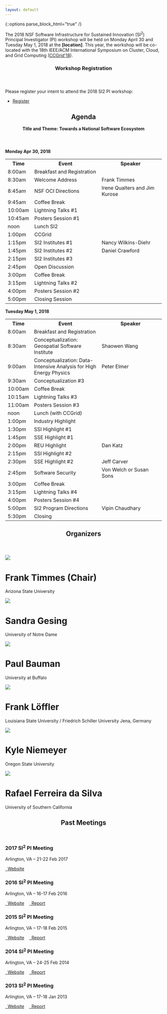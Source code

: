 ```yaml
---
layout: default
---
```

{::options parse_block_html="true" /}

The 2018 NSF Software Infrastructure for Sustained Innovation (SI<sup>2</sup>) Principal Investigator (PI) workshop will be held on Monday April 30 and Tuesday May 1, 2018 at the **[location]**.
This year, the workshop will be co-located with the 18th IEEE/ACM International Symposium on Cluster, Cloud, and Grid Computing ([CCGrid'18](https://ccgrid2018.seas.gwu.edu/)). 

<section class="wrapper style3 special" markdown="0">
    <header>
        <h3>Workshop Registration</h3>
    </header>
    <p>Please register your intent to attend the 2018 SI2 PI workshop:</p>
    <footer>
        <ul class="buttons">
            <li><a href="https://goo.gl/forms/2AOQFdgwKimM5bT53" target="_blank" class="button special small">Register</a></li>
        </ul>
    </footer>
</section>

<a name="agenda"></a>
<div class="wrapper style2" markdown="0">
    <div class="row half">
        <div class="12u">
            <header>
                <h2><strong>Agenda</strong></h2>
                <p><strong>Title and Theme: Towards a National Software Ecosystem</strong></p>
            </header>
            <div class="row half">
                <strong>Monday Apr 30, 2018</strong>
                <table class="default stripped">
                    <tr>
                        <th>Time</th>
                        <th>Event</th>
                        <th width="40%">Speaker</th>
                    </tr>
                    <tr class="up">
                        <td>8:00am</td>
                        <td>Breakfast and Registration</td>
                        <td></td>
                    </tr>
                    <tr>
                        <td>8:30am</td>
                        <td>Welcome Address</td>
                        <td>Frank Timmes</td>
                    </tr>
                    <tr>
                        <td>8:45am</td>
                        <td>NSF OCI Directions</td>
                        <td>Irene Qualters and Jim Kurose</td>
                    </tr>                    
                    <tr class="up">
                        <td>9:45am</td>
                        <td>Coffee Break</td>
                        <td></td>
                    </tr>
                    <tr>
                        <td>10:00am</td>
                        <td>Lightning Talks #1</td>
                        <td></td>
                    </tr>                    
                    <tr>
                        <td>10:45am</td>
                        <td>Posters Session #1</td>
                        <td></td>
                    </tr>                    
                    <tr class="up">
                        <td>noon</td>
                        <td>Lunch SI2</td>
                        <td></td>
                    </tr>
                    <tr>
                        <td>1:00pm</td>
                        <td>CCGrid</td>
                        <td></td>
                    </tr>                    
                    <tr>
                        <td>1:15pm</td>
                        <td>SI2 Institutes #1</td>
                        <td>Nancy Wilkins-Diehr</td>
                    </tr>                    
                    <tr>
                        <td>1:45pm</td>
                        <td>SI2 Institutes #2</td>
                        <td>Daniel Crawford</td>
                    </tr>  
                    <tr>
                        <td>2:15pm</td>
                        <td>SI2 Institutes #3</td>
                        <td></td>
                    </tr>  
                    <tr>
                        <td>2:45pm</td>
                        <td>Open Discussion</td>
                        <td></td>
                    </tr>  
                    <tr class="up">
                        <td>3:00pm</td>
                        <td>Coffee Break</td>
                        <td></td>
                    </tr>
                    <tr>
                        <td>3:15pm</td>
                        <td>Lightning Talks #2</td>
                        <td></td>
                    </tr>  
                    <tr>
                        <td>4:00pm</td>
                        <td>Posters Session #2</td>
                        <td></td>
                    </tr>  
                    <tr>
                        <td>5:00pm</td>
                        <td>Closing Session</td>
                        <td></td>
                    </tr>  
                </table>
            </div>
            <div class="row half">
                <strong>Tuesday May 1, 2018</strong>
                <table class="default stripped">
                    <tr>
                        <th>Time</th>
                        <th>Event</th>
                        <th width="40%">Speaker</th>
                    </tr>
                    <tr class="up">
                        <td>8:00am</td>
                        <td>Breakfast and Registration</td>
                        <td></td>
                    </tr>
                    <tr>
                        <td>8:30am</td>
                        <td>Conceptualization: Geospatial Software Institute</td>
                        <td>Shaowen Wang</td>
                    </tr>
                    <tr>
                        <td>9:00am</td>
                        <td>Conceptualization: Data-Intensive Analysis for High Energy Physics</td>
                        <td>Peter Elmer</td>
                    </tr>                    
                    <tr>
                        <td>9:30am</td>
                        <td>Conceptualization #3</td>
                        <td></td>
                    </tr>                    
                    <tr class="up">
                        <td>10:00am</td>
                        <td>Coffee Break</td>
                        <td></td>
                    </tr>
                    <tr>
                        <td>10:15am</td>
                        <td>Lightning Talks #3</td>
                        <td></td>
                    </tr>                    
                    <tr>
                        <td>11:00am</td>
                        <td>Posters Session #3</td>
                        <td></td>
                    </tr>                    
                    <tr class="up">
                        <td>noon</td>
                        <td>Lunch (with CCGrid)</td>
                        <td></td>
                    </tr>
                    <tr>
                        <td>1:00pm</td>
                        <td>Industry Highlight</td>
                        <td></td>
                    </tr>                    
                    <tr>
                        <td>1:30pm</td>
                        <td>SSI Highlight #1</td>
                        <td></td>
                    </tr>                    
                    <tr>
                        <td>1:45pm</td>
                        <td>SSE Highlight #1</td>
                        <td></td>
                    </tr>  
                    <tr>
                        <td>2:00pm</td>
                        <td>REU Highlight</td>
                        <td>Dan Katz</td>
                    </tr>  
                    <tr>
                        <td>2:15pm</td>
                        <td>SSI Highlight #2</td>
                        <td></td>
                    </tr>  
                    <tr>
                        <td>2:30pm</td>
                        <td>SSE Highlight #2</td>
                        <td>Jeff Carver</td>
                    </tr>  
                    <tr>
                        <td>2:45pm</td>
                        <td>Software Security</td>
                        <td>Von Welch or Susan Sons</td>
                    </tr>  
                    <tr class="up">
                        <td>3:00pm</td>
                        <td>Coffee Break</td>
                        <td></td>
                    </tr>
                    <tr>
                        <td>3:15pm</td>
                        <td>Lightning Talks #4</td>
                        <td></td>
                    </tr>  
                    <tr>
                        <td>4:00pm</td>
                        <td>Posters Session #4</td>
                        <td></td>
                    </tr>  
                    <tr>
                        <td>5:00pm</td>
                        <td>SI2 Program Directions</td>
                        <td>Vipin Chaudhary</td>
                    </tr>  
                    <tr>
                        <td>5:30pm</td>
                        <td>Closing</td>
                        <td></td>
                    </tr>  
                </table>
            </div>
        </div>
    </div>
</div>

<a name="organizers"></a>
<div class="wrapper style2" markdown="0">
    <div class="row half">
        <div class="12u">
            <header>
                <h2>Organizers</h2>
            </header>
            <div class="row half">
                <div class="4u">
                    <img src="images/fxt.png" />
                    <h1>Frank Timmes (Chair)</h1>
                    <p>Arizona State University</p>
                </div>
                <div class="4u">
                    <img src="images/gesing.png" />
                    <h1>Sandra Gesing</h1>
                    <p>University of Notre Dame</p>
                </div>
                <div class="4u">
                    <img src="images/bauman.png" />
                    <h1>Paul Bauman</h1>
                    <p>University at Buffalo</p>
                </div>
            </div>
            <div class="row half">
                <div class="4u">
                    <img src="images/loeffler.png" />
                    <h1>Frank Löffler</h1>
                    <p>Louisiana State University / Friedrich Schiller University Jena, Germany</p>
                </div>   
                <div class="4u">
                    <img src="images/niemeyer.png" />
                    <h1>Kyle Niemeyer</h1>
                    <p>Oregon State University</p>
                </div>             
                <div class="4u">
                    <img src="images/ferreiradasilva.png" />
                    <h1>Rafael Ferreira da Silva</h1>
                    <p>University of Southern California</p>
                </div>             
            </div>
        </div>
    </div>
</div>

<a name="past-meetings"></a>
<section class="wrapper style1 container special" markdown="0">
    <header class="major">
       <h2>Past Meetings</h2>
    </header>
    <div class="row">
        <div class="4u 12u(narrower)">
            <h3>2017 SI<sup>2</sup> PI Meeting</h3>
            <p>Arlington, VA – 21-22 Feb 2017</p>
            <p><a href="https://si2-pi-community.github.io/2017-meeting/" target="_blank"><i class="fa fa-external-link"></i>&nbsp;&nbsp;Website</a></p>
        </div>
        <div class="4u 12u(narrower)">
            <h3>2016 SI<sup>2</sup> PI Meeting</h3>
            <p>Arlington, VA – 16-17 Feb 2016</p>
            <p>
                <a href="http://cococubed.asu.edu/si2_pi_workshop_2016/" target="_blank"><i class="fa fa-external-link"></i>&nbsp;&nbsp;Website</a>
                &nbsp;&nbsp;
                <a href="http://dl.acm.org/citation.cfm?id=2965630" target="_blank"><i class="fa fa-file-o"></i>&nbsp;&nbsp;Report</a>
             </p>
        </div>
        <div class="4u 12u(narrower)">
            <h3>2015 SI<sup>2</sup> PI Meeting</h3>
            <p>Arlington, VA – 17-18 Feb 2015</p>
            <p>
                <a href="http://cococubed.asu.edu/si2pimeeting2015/" target="_blank"><i class="fa fa-external-link"></i>&nbsp;&nbsp;Website</a>
                &nbsp;&nbsp;
                <a href="http://cococubed.asu.edu/si2_pi_workshop_2016/ewExternalFiles/nsf-si2piw_2015.pdf" target="_blank"><i class="fa fa-file-o"></i>&nbsp;&nbsp;Report</a>
            </p>
        </div>
    </div>
    <div class="row">
        <div class="4u 12u(narrower)">
            <h3>2014 SI<sup>2</sup> PI Meeting</h3>
            <p>Arlington, VA – 24-25 Feb 2014</p>
            <p>
                <a href="https://sites.google.com/site/si2pimeeting2014/" target="_blank"><i class="fa fa-external-link"></i>&nbsp;&nbsp;Website</a>
                &nbsp;&nbsp;
                <a href="http://hdl.handle.net/2022/19760" target="_blank"><i class="fa fa-file-o"></i>&nbsp;&nbsp;Report</a>
            </p>
        </div>
        <div class="4u 12u(narrower)">
            <h3>2013 SI<sup>2</sup> PI Meeting</h3>
            <p>Arlington, VA – 17-18 Jan 2013</p>
            <p>
                <a href="https://sites.google.com/site/si2pimeeting/home" target="_blank"><i class="fa fa-external-link"></i>&nbsp;&nbsp;Website</a>
                &nbsp;&nbsp;
                <a href="http://dl.acm.org/citation.cfm?id=2747420" target="_blank"><i class="fa fa-file-o"></i>&nbsp;&nbsp;Report</a>
            </p>
        </div>
    </div>
</section>
